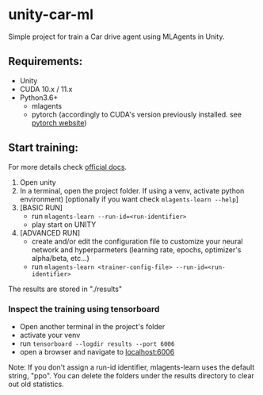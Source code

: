 # unity-car-ml
Simple project for train a Car drive agent using MLAgents in Unity.

## Requirements:
- Unity
- CUDA 10.x / 11.x
- Python3.6+
    - mlagents
    - pytorch (accordingly to CUDA's version previously installed. see [pytorch website](https://pytorch.org/get-started/locally/))

## Start training:

For more details check [official docs](https://github.com/Unity-Technologies/ml-agents/blob/main/docs/Training-ML-Agents.md).

1. Open unity
2. In a terminal, open the project folder. If using a venv, activate python environment) [optionally if you want check `mlagents-learn --help`]
3. [BASIC RUN]
    - run `mlagents-learn --run-id=<run-identifier>`
    - play start on UNITY
4. [ADVANCED RUN]
    - create and/or edit the configuration file to customize your neural network and hyperparmeters (learning rate, epochs, optimizer's alpha/beta, etc...)
    - run `mlagents-learn <trainer-config-file> --run-id=<run-identifier>`

The results are stored in "./results"

### Inspect the training using tensorboard
- Open another terminal in the project's folder
- activate your venv
- run `tensorboard --logdir results --port 6006`
- open a browser and navigate to [localhost:6006](localhost:6006)

Note: If you don't assign a run-id identifier, mlagents-learn uses the default string, "ppo". You can delete the folders under the results directory to clear out old statistics.

